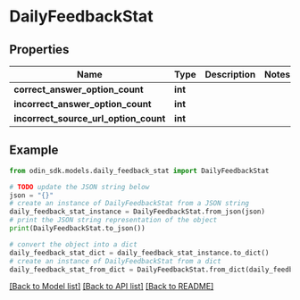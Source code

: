 # DailyFeedbackStat


## Properties

Name | Type | Description | Notes
------------ | ------------- | ------------- | -------------
**correct_answer_option_count** | **int** |  | 
**incorrect_answer_option_count** | **int** |  | 
**incorrect_source_url_option_count** | **int** |  | 

## Example

```python
from odin_sdk.models.daily_feedback_stat import DailyFeedbackStat

# TODO update the JSON string below
json = "{}"
# create an instance of DailyFeedbackStat from a JSON string
daily_feedback_stat_instance = DailyFeedbackStat.from_json(json)
# print the JSON string representation of the object
print(DailyFeedbackStat.to_json())

# convert the object into a dict
daily_feedback_stat_dict = daily_feedback_stat_instance.to_dict()
# create an instance of DailyFeedbackStat from a dict
daily_feedback_stat_from_dict = DailyFeedbackStat.from_dict(daily_feedback_stat_dict)
```
[[Back to Model list]](../README.md#documentation-for-models) [[Back to API list]](../README.md#documentation-for-api-endpoints) [[Back to README]](../README.md)


